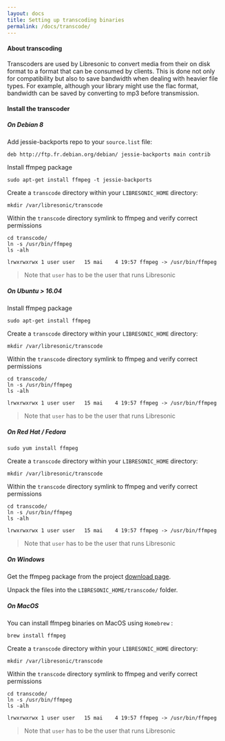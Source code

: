 ```yaml
---
layout: docs
title: Setting up transcoding binaries
permalink: /docs/transcode/
---
```

#### About transcoding

Transcoders are used by Libresonic to convert media from their on disk format to a format that can be consumed by clients. This is done not only for compatibility but also to save bandwidth when dealing with heavier file types. For example, although your library might use the flac format, bandwidth can be saved by converting to mp3 before transmission.

#### Install the transcoder

##### On Debian 8

Add jessie-backports repo to your `source.list` file:
```
deb http://ftp.fr.debian.org/debian/ jessie-backports main contrib
```

Install ffmpeg package
```
sudo apt-get install ffmpeg -t jessie-backports
```

Create a `transcode` directory within your `LIBRESONIC_HOME` directory:
```
mkdir /var/libresonic/transcode
```

Within the `transcode` directory symlink to ffmpeg and verify correct permissions
```
cd transcode/
ln -s /usr/bin/ffmpeg
ls -alh
```
```
lrwxrwxrwx 1 user user   15 mai    4 19:57 ffmpeg -> /usr/bin/ffmpeg
```
> Note that `user` has to be the user that runs Libresonic

##### On Ubuntu > 16.04

Install ffmpeg package
```
sudo apt-get install ffmpeg
```

Create a `transcode` directory within your `LIBRESONIC_HOME` directory:
```
mkdir /var/libresonic/transcode
```

Within the `transcode` directory symlink to ffmpeg and verify correct permissions
```
cd transcode/
ln -s /usr/bin/ffmpeg
ls -alh
```
```
lrwxrwxrwx 1 user user   15 mai    4 19:57 ffmpeg -> /usr/bin/ffmpeg
```
> Note that `user` has to be the user that runs Libresonic

##### On Red Hat / Fedora
```
sudo yum install ffmpeg
```

Create a `transcode` directory within your `LIBRESONIC_HOME` directory:
```
mkdir /var/libresonic/transcode
```

Within the `transcode` directory symlink to ffmpeg and verify correct permissions
```
cd transcode/
ln -s /usr/bin/ffmpeg
ls -alh
```
```
lrwxrwxrwx 1 user user   15 mai    4 19:57 ffmpeg -> /usr/bin/ffmpeg
```
> Note that `user` has to be the user that runs Libresonic

##### On Windows

Get the ffmpeg package from the project [download page](https://ffmpeg.zeranoe.com/builds/).

Unpack the files into the `LIBRESONIC_HOME/transcode/` folder.

##### On MacOS

You can install ffmpeg binaries on MacOS using `Homebrew` :
```
brew install ffmpeg
```

Create a `transcode` directory within your `LIBRESONIC_HOME` directory:
```
mkdir /var/libresonic/transcode
```

Within the `transcode` directory symlink to ffmpeg and verify correct permissions
```
cd transcode/
ln -s /usr/bin/ffmpeg
ls -alh
```
```
lrwxrwxrwx 1 user user   15 mai    4 19:57 ffmpeg -> /usr/bin/ffmpeg
```
> Note that `user` has to be the user that runs Libresonic
